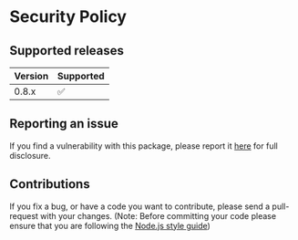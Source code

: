 # Security Policy

## Supported releases

| Version | Supported          |
| ------- | ------------------ |
| 0.8.x   | :white_check_mark: |

## Reporting an issue

If you find a vulnerability with this package, please report it [here](https://github.com/lambda-lambda-lambda/vscode-extension/issues) for full disclosure.

## Contributions

If you fix a bug, or have a code you want to contribute, please send a pull-request with your changes. (Note: Before committing your code please ensure that you are following the [Node.js style guide](https://github.com/felixge/node-style-guide))
